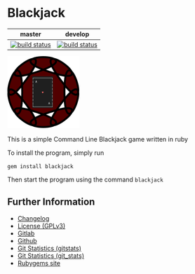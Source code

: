 # Blackjack

|master|develop|
|:----:|:-----:|
|[![build status](https://gitlab.namibsun.net/namboy94/blackjack/badges/master/build.svg)](https://gitlab.namibsun.net/namboy94/blackjack/commits/master)|[![build status](https://gitlab.namibsun.net/namboy94/blackjack/badges/develop/build.svg)](https://gitlab.namibsun.net/namboy94/blackjack/commits/develop)|

![Logo](resources/logo/logo-readme.png)

This is a simple Command Line Blackjack game written in ruby

To install the program, simply run

    gem install blackjack

Then start the program using the command `blackjack`

## Further Information

* [Changelog](https://gitlab.namibsun.net/namboy94/etosha-safari/raw/master/CHANGELOG)
* [License (GPLv3)](https://gitlab.namibsun.net/namboy94/etosha-safari/raw/master/LICENSE)
* [Gitlab](https://gitlab.namibsun.net/namboy94/etosha-safari)
* [Github](https://github.com/namboy94/etosha-safari)
* [Git Statistics (gitstats)](https://gitstats.namibsun.net/gitstats/etosha-safari/index.html)
* [Git Statistics (git_stats)](https://gitstats.namibsun.net/git_stats/etosha-safari/index.html)
* [Rubygems site](https://rubygems.org/gems/ruby-blackjack)
